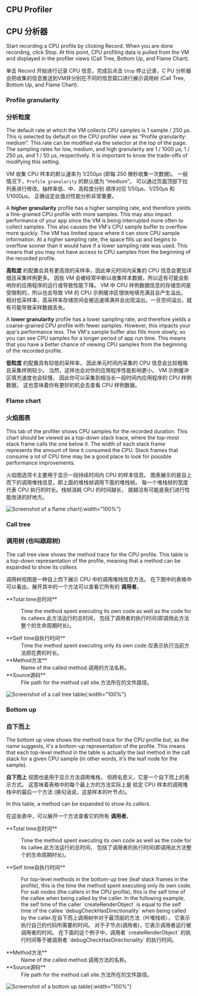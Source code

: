 ## CPU Profiler

## CPU 分析器

Start recording a CPU profile by clicking Record.
When you are done recording, click Stop. At this point,
CPU profiling data is pulled from the VM and displayed
in the profiler views (Call Tree,
Bottom Up, and Flame Chart).

单击 Record 开始进行记录 CPU 信息，完成后点击 `Stop` 停止记录，C
PU 分析器会把收集的信息推送到VM并分别在不同的信息窗口进行展示调用树 
(Call Tree, Bottom Up, and Flame Chart).

### Profile granularity

### 分析粒度

The default rate at which the VM collects CPU samples
is 1 sample / 250 μs.  This is selected by default on
the CPU profiler view as "Profile granularity: medium".
This rate can be modified via the selector at the top
of the page. The sampling rates for low, medium,
and high granularity are 1 / 1000 μs, 1 / 250 μs, and 1 / 50 μs,
respectively. It is important to know the trade-offs
of modifying this setting.

VM 收集 CPU 样本的默认速率为 1/250μs (即每 250 微秒收集一次数据)。
一般情况下，`Profile granularity` 的默认值为 “medium”。
可以通过页面顶部下拉列表进行修改。抽样率低、中、高粒度分别
顺序对应 1/50μs、1/250μs 和 1/1000μs。
正确设定此值对性能分析非常重要。

A **higher granularity** profile has a higher sampling rate,
and therefore yields a fine-grained CPU profile with more samples.
This may also impact performance of your app since the VM
is being interrupted more often to collect samples. This also
causes the VM's CPU sample buffer to overflow more quickly.
The VM has limited space where it can store CPU sample information.
At a higher sampling rate, the space fills up and begins
to overflow sooner than it would have if a lower sampling
rate was used. This means that you may not have access to CPU samples
from the beginning of the recorded profile.

**高粒度** 的配置会具有更高效的采样率，因此单元时间内采集的 CPU 信息会更加详细且采集样例更多。
因些 VM 会被经常中断以收集样本数据，所以这有可能会影响你的应用程序的运行或导致性能下降。
VM 中 CPU 样例数据信息的存储空间是受限制的，所以也会导致 VM 的 CPU 示例缓冲区很快地填充满且会产生溢出。
相对低采样率，高采样率存储空间会被迅速填满并会出现溢出。一旦空间溢出，就有可能导致采样数据丢失。

A **lower granularity** profile has a lower sampling rate,
and therefore yields a coarse-grained CPU profile with fewer samples.
However, this impacts your app's performance less.
The VM's sample buffer also fills more slowly, so you can see
CPU samples for a longer period of app run time. This means that
you have a better chance of viewing CPU samples from the beginning
of the recorded profile.

**低粒度** 的配置具有较低的采样率，
因此单元时间内采集的 CPU 信息会比较粗略且采集样例较少。
当然，这样也会对你的应用程序性能影响更小。
VM 示例缓冲区填充速度也会较慢，
因此你可以采集到相当长一段时间内应用程序的 CPU 样例数据，
这也意味着你有更好的机会去查看 CPU 样例数据。

### Flame chart

### 火焰图表

This tab of the profiler shows CPU samples for the recorded duration.
This chart should be viewed as a top-down stack trace, where the
top-most stack frame calls the one below it. The width of each stack
frame represents the amount of time it consumed the CPU. Stack frames
that consume a lot of CPU time may be a good place to look for possible
performance improvements.

火焰图选项卡主要用于显示一段持续时间内 CPU 的样本信息。
图表展示的是自上而下的调用堆栈信息，即上面的堆栈帧调用下面的堆栈帧。
每一个堆栈帧的宽度代表 CPU 执行的时长。栈帧消耗 CPU 的时间越长，
就越洽有可能是我们进行性能改进的好地方。

![Screenshot of a flame chart](/assets/images/docs/tools/devtools/cpu_profiler_flame_chart.png){:width="100%"}

### Call tree

### 调用树 (也叫跟踪树)

The call tree view shows the method trace for the CPU profile.
This table is a top-down representation of the profile,
meaning that a method can be expanded to show its _callees_.

调用树视图是一种自上而下展示 CPU 中的调用堆栈信息方法。
在下图中的表格中可以看出，展开其中的一个方法可以查看它所有的 **调用者**。

<dl markdown="1">
<dt markdown="1">**<t>Total time</t><t>总时间</t>**</dt>
<dd markdown="1"><p><t>Time the method spent executing its own code as well as
    the code for its callees.</t><t>此方法运行的总时间，
    包括了调用者的执行时间(即调用此方法整个的生命周期时长)。</t></p></dd>
<dt markdown="1">**<t>Self time</t><t>自执行时间</t>**</dt>
<dd markdown="1"><t>Time the method spent executing only its own code.</t><t>仅表示执行当前方法把花费的时长。</t></dd>
<dt markdown="1">**<t>Method</b></t><t>方法</t>**</dt>
<dd markdown="1"><t>Name of the called method.</t><t>调用的方法名称。</t></dd>
<dt markdown="1">**<t>Source</t><t>源码</t>**</dt>
<dd markdown="1"><t>File path for the method call site.</t><t>方法所在的文件路径。</t></dd>
</dl>

![Screenshot of a call tree table](/assets/images/docs/tools/devtools/cpu_profiler_call_tree.png){:width="100%"}

### Bottom up

### 自下而上

The bottom up view shows the method trace for the CPU profile but,
as the name suggests, it's a bottom-up representation of the profile.
This means that each top-level method in the table is actually the
last method in the call stack for a given CPU sample (in other words,
it's the leaf node for the sample).

**自下而上** 视图也是用于显示方法调用堆栈，
但顾名思义，它是一个自下而上的表示方式。
这意味着表格中的每个最上方的方法实际上是
给定 CPU 样本的调用堆栈中的最后一个方法
(换句话说，这是样本的叶节点)。

In this table, a method can be expanded to show its _callers_.

在这张表中，可以展开一个方法查看它的所有 **调用者**。

<dl markdown="1">
<dt markdown="1">**<t>Total time</t><t>总时间</t>**</dt>
<dd markdown="1"><p><t>Time the method spent executing its own code
    as well as the code for its callee.</t><t>此方法运行的总时间，
    包括了调用者的执行时间(即调用此方法整个的生命周期时长)。</t></p></dd>

<dt markdown="1">**<t>Self time</t><t>自执行时间</t>**</dt>
<dd markdown="1"><p><t>For top-level methods in the bottom-up tree
    (leaf stack frames in the profile), this is the time the
    method spent executing only its own code. For sub nodes
    (the callers in the CPU profile), this is the self time
    of the callee when being called by the caller.
    In the following example, the self time of the caller
    `createRenderObject` is equal to the self time of
    the callee `debugCheckHasDirectionality` when being called by
    the caller.</t><t>在自下而上调用树中对于最顶层的方法（叶堆栈帧），
    它表示执行自己的代码所需要的时间。
    对于子节点(调用者)，它表示调用者运行被调用者的时间。
    在下面的这个例子中，调用者 `createRenderObject` 
    的执行时间等于被调用者 `debugCheckHasDirectionality` 的执行时间。</t></p></dd>

<dt markdown="1">**<t>Method</t><t>方法</t>**</dt>
<dd markdown="1"><t>Name of the called method.</t><t>调用方法的名称。</t></dd>

<dt markdown="1">**<t>Source</t><t>源码</t>**</dt>
<dd markdown="1"><t>File path for the method call site.</t><t>方法所在的文件路径。</t></dd>
</dl>

![Screenshot of a bottom up table](/assets/images/docs/tools/devtools/cpu_profiler_bottom_up.png){:width="100%"}
